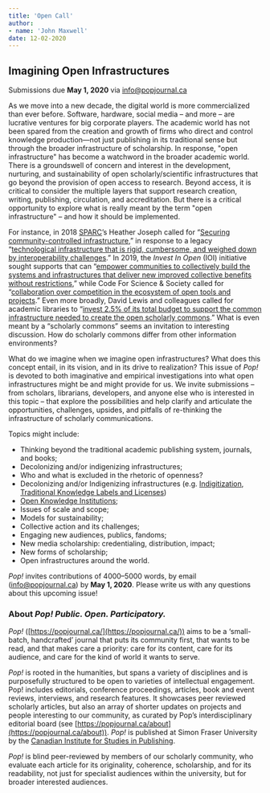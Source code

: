 ```yaml
---
title: 'Open Call'
author: 
- name: 'John Maxwell'
date: 12-02-2020
---
```


## Imagining Open Infrastructures

Submissions due **May 1, 2020** via [info@popjournal.ca](mailto:info@popjournal.ca)

As we move into a new decade, the digital world is more commercialized than ever before. Software, hardware, social media – and more – are lucrative ventures for big corporate players. The academic world has not been spared from the creation and growth of firms who direct and control knowledge production—not just publishing in its traditional sense but through the broader infrastructure of scholarship. In response, "open infrastructure" has become a watchword in the broader academic world. There is a groundswell of concern and interest in the development, nurturing, and sustainability of open scholarly/scientific infrastructures that go beyond the provision of open access to research. Beyond access, it is critical to consider the multiple layers that support research creation, writing, publishing, circulation, and accreditation. But there is a critical opportunity to explore what is really meant by the term "open infrastructure" – and how it should be implemented.

For instance, in 2018 [SPARC](https://sparcopen.org/)’s Heather Joseph called for “[Securing community-controlled infrastructure](https://doi.org/10.5860/crln.79.8.426),” in response to a legacy “[technological infrastructure that is rigid, cumbersome, and weighed down by interoperability challenges](https://doi.org/10.1002/leap.1215).” In 2019, the *Invest In Open* (IOI) initiative sought supports that can “[empower communities to collectively build the systems and infrastructures that deliver new improved collective benefits without restrictions](https://investinopen.org/docs/statement0.2.html),” while Code For Science & Society called for “[collaboration over competition in the ecosystem of open tools and projects](https://blog.codeforscience.org/invest-in-open-infrastructure/).” Even more broadly, David Lewis and colleagues called for academic libraries to “[invest 2.5% of its total budget to support the common infrastructure needed to create the open scholarly commons](https://doi.org/10.5860/crln.79.3.133).” What is even meant by a “scholarly commons” seems an invitation to interesting discussion. How do scholarly commons differ from other information environments?

What do we imagine when we imagine open infrastructures? What does this concept entail, in its vision, and in its drive to realization? This issue of *Pop!* is devoted to both imaginative and empirical investigations into what open infrastructures might be and might provide for us. We invite submissions – from scholars, librarians, developers, and anyone else who is interested in this topic – that explore the possibilities and help clarify and articulate the opportunities, challenges, upsides, and pitfalls of re-thinking the infrastructure of scholarly communications.

Topics might include:



*   Thinking beyond the traditional academic publishing system, journals, and books;
*   Decolonizing and/or indigenizing infrastructures;
*   Who and what is excluded in the rhetoric of openness?
*   Decolonizing and/or Indigenizing infrastructures (e.g. [Indigitization](https://www.indigitization.ca), [Traditional Knowledge Labels and Licenses](https://localcontexts.org/tk-labels/))
*   [Open Knowledge Institutions](https://wip.mitpress.mit.edu/oki); 
*   Issues of scale and scope;
*   Models for sustainability;
*   Collective action and its challenges;
*   Engaging new audiences, publics, fandoms;
*   New media scholarship: credentialing, distribution, impact;
*   New forms of scholarship;
*   Open infrastructures around the world.

*Pop!* invites contributions of 4000–5000 words, by email ([info@popjournal.ca](mailto:info@popjournal.ca)) by **May 1, 2020**. Please write us with any questions about this upcoming issue!

### About *Pop! Public. Open. Participatory.* 

*Pop!* ([https://popjournal.ca/](https://popjournal.ca/)) aims to be a ‘small-batch, handcrafted’ journal that puts its community first, that wants to be read, and that makes care a priority: care for its content, care for its audience, and care for the kind of world it wants to serve.

*Pop!* is rooted in the humanities, but spans a variety of disciplines and is purposefully structured to be open to varieties of intellectual engagement. Pop! includes editorials, conference proceedings, articles, book and event reviews, interviews, and research features. It showcases peer reviewed scholarly articles, but also an array of shorter updates on projects and people interesting to our community, as curated by Pop’s interdisciplinary editorial board (see [https://popjournal.ca/about](https://popjournal.ca/about)). *Pop!* is published at Simon Fraser University by the [Canadian Institute for Studies in Publishing](https://publishing.sfu.ca). 

*Pop!* is blind peer-reviewed by members of our scholarly community, who evaluate each article for its originality, coherence, scholarship, and for its readability, not just for specialist audiences within the university, but for broader interested audiences.



